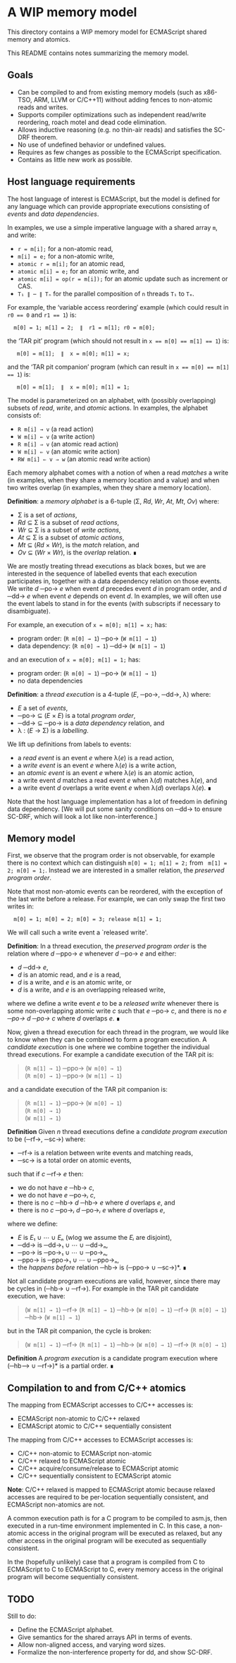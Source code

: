 # A WIP memory model

This directory contains a WIP memory model for ECMAScript shared memory and atomics.

This README contains notes summarizing the memory model.

## Goals

* Can be compiled to and from existing memory models (such as x86-TSO, ARM, LLVM or C/C++11) without adding fences to non-atomic reads and writes.
* Supports compiler optimizations such as independent read/write reordering, roach motel and dead code elimination.
* Allows inductive reasoning (e.g. no thin-air reads) and satisfies the SC-DRF theorem.
* No use of undefined behavior or undefined values.
* Requires as few changes as possible to the ECMAScript specification.
* Contains as little new work as possible.

## Host language requirements

The host language of interest is ECMAScript, but the model is defined for
any language which can provide appropriate executions consisting of
*events* and *data dependencies*.

In examples, we use a simple imperative language with a shared array `m`, and write:

* `r = m[i];` for a non-atomic read,
* `m[i] = e;` for a non-atomic write,
* `atomic r = m[i];` for an atomic read,
* `atomic m[i] = e;` for an atomic write, and
* `atomic m[i] = op(r = m[i]);` for an atomic update such as increment or CAS.
* `T₁ ∥ ⋯ ∥ Tₙ` for the parallel composition of `n` threads `T₁` to `Tₘ`.

For example, the ‘variable access reordering′ example (which could result in `r0 == 0` and `r1 == 1`) is:
```
  m[0] = 1; m[1] = 2;  ∥  r1 = m[1]; r0 = m[0];
```
the ‘TAR pit’ program (which should not result in `x == m[0] == m[1] == 1`) is:
```
   m[0] = m[1];  ∥  x = m[0]; m[1] = x;
```
and the ‘TAR pit companion’ program (which can result in `x == m[0] == m[1] == 1`) is:
```
   m[0] = m[1];  ∥  x = m[0]; m[1] = 1;
```

The model is parameterized on an alphabet, with (possibly overlapping) subsets of *read*,
*write*, and *atomic* actions. In examples, the alphabet consists of:

* `R m[i] → v` (a read action)
* `W m[i] ← v` (a write action)
* `R m[i] ⇒ v` (an atomic read action)
* `W m[i] ⇐ v` (an atomic write action)
* `RW m[i] ⇐ v ⇒ w` (an atomic read write action)

Each memory alphabet comes with a notion of when a read *matches* a write
(in examples, when they share a memory location and a value) and when
two writes overlap (in examples, when they share a memory location).

**Definition**: a *memory alphabet* is a 6-tuple (Σ, *Rd*, *Wr*, *At*, *Mt*, *Ov*) where:
* Σ is a set of *actions*,
* *Rd* ⊆ Σ is a subset of *read actions*,
* *Wr* ⊆ Σ is a subset of *write actions*,
* *At* ⊆ Σ is a subset of *atomic actions*,
* *Mt* ⊆ (*Rd* × *Wr*), is the *match* relation, and
* *Ov* ⊆ (*Wr* × *Wr*), is the *overlap* relation. ∎

We are mostly treating thread executions as black boxes, but we are
interested in the sequence of labelled events that each execution
participates in, together with a data dependency relation on those
events.  We write *d* ─po→ *e* when event *d* precedes event *d* in
program order, and *d* ─dd→ *e* when event *e* depends on event *d*.
In examples, we will often use the event labels to stand in for the events
(with subscripts if necessary to disambiguate).

For example, an execution of `x = m[0]; m[1] = x;` has:

* program order: (`R m[0] → 1`) ─po→ (`W m[1] → 1`) 
* data dependency: (`R m[0] → 1`) ─dd→ (`W m[1] → 1`) 

and an execution of `x = m[0]; m[1] = 1;` has:

* program order: (`R m[0] → 1`) ─po→ (`W m[1] → 1`) 
* no data dependencies

**Definition**: a *thread execution* is a 4-tuple (*E*, ─po→, ─dd→, λ) where:

* *E* a set of *events*,
* ─po→ ⊆ (*E* × *E*) is a total *program order*,
* ─dd→ ⊆ ─po→ is a *data dependency* relation, and
* λ : (*E* → Σ) is a *labelling*.

We lift up definitions from labels to events:

* a *read event* is an event *e* where λ(*e*) is a read action,
* a *write event* is an event *e* where λ(*e*) is a write action,
* an *atomic event* is an event *e* where λ(*e*) is an atomic action,
* a write event *d* matches a read event *e* when λ(*d*) matches λ(*e*), and
* a write event *d* overlaps a write event *e* when λ(*d*) overlaps λ(*e*). ∎

Note that the host language implementation has a lot of freedom in defining data dependency.
[We will put some sanity conditions on ─dd→ to ensure SC-DRF, which will look
a lot like non-interference.]

## Memory model

First, we observe that the program order is not observable, for example there is no
context which can distinguish `m[0] = 1; m[1] = 2;` from ` m[1] = 2; m[0] = 1;`.
Instead we are interested in a smaller relation, the *preserved program order*.

Note that most non-atomic events can be reordered, with the exception of the
last write before a release. For example, we can only swap the first two writes
in:
```
  m[0] = 1; m[0] = 2; m[0] = 3; release m[1] = 1;
```
We will call such a write event a `released write'.

**Definition**: In a thread execution, the *preserved program order* is the relation
where *d* ─ppo→ *e* whenever *d* ─po→ *e* and either:

* *d* ─dd→ *e*,
* *d* is an atomic read, and *e* is a read,
* *d* is a write, and *e* is an atomic write, or
* *d* is a write, and *e* is an overlapping released write,

where we define a write event *e* to be a *released write* whenever
there is some non-overlapping atomic write *c* such that *e* ─po→ *c*,
and there is no *e ─po→ d ─po→ c* where *d* overlaps *e*. ∎

Now, given a thread execution for each thread in the program,
we would like to know when they can be combined to form a program
execution. A *candidate execution* is one where we combine together
the individual thread executions. For example a candidate execution of the TAR pit is:

>  (`R m[1] → 1`) ─ppo→ (`W m[0] → 1`)  
>  (`R m[0] → 1`) ─ppo→ (`W m[1] → 1`)  

and a candidate execution of the TAR pit companion is:

>  (`R m[1] → 1`) ─ppo→ (`W m[0] → 1`)  
>  (`R m[0] → 1`)  
>  (`W m[1] → 1`)  

**Definition** Given *n* thread executions define a *candidate program execution* to be
(─rf→, ─sc→) where:

* ─rf→ is a relation between write events and matching reads,
* ─sc→ is a total order on atomic events,

such that if *c* ─rf→ *e* then:

* we do not have *e* ─hb→ *c*,
* we do not have *e* ─po→*ᵢ* *c*,
* there is no *c* ─hb→ *d* ─hb→ *e* where *d* overlaps *e*, and
* there is no *c* ─po→*ᵢ* *d* ─po→*ᵢ* *e* where *d* overlaps *e*, 

where we define:

* *E* is *E*₁ ∪ ⋯ ∪ *Eₙ* (wlog we assume the *Eᵢ* are disjoint),
* ─dd→ is ─dd→₁ ∪ ⋯ ∪ ─dd→ₙ,
* ─po→ is ─po→₁ ∪ ⋯ ∪ ─po→ₙ,
* ─ppo→ is ─ppo→₁ ∪ ⋯ ∪ ─ppo→ₙ,
* the *happens before* relation ─hb→ is (─ppo→ ∪ ─sc→)*. ∎

Not all candidate program executions are valid, however, since there may be cycles in (─hb→ ∪ ─rf→).
For example in the TAR pit candidate execution, we have:

>  (`W m[1] → 1`) ─rf→ (`R m[1] → 1`) ─hb→ (`W m[0] → 1`) ─rf→ (`R m[0] → 1`) ─hb→ (`W m[1] → 1`)

but in the TAR pit companion, the cycle is broken:

>  (`W m[1] → 1`) ─rf→ (`R m[1] → 1`) ─hb→ (`W m[0] → 1`) ─rf→ (`R m[0] → 1`)

**Definition** A *program execution* is a candidate program execution where
  (─hb⟶ ∪ ─rf→)* is a partial order. ∎

## Compilation to and from C/C++ atomics

The mapping from ECMAScript accesses to C/C++ accesses is:

* ECMAScript non-atomic to C/C++ relaxed
* ECMAScript atomic to C/C++ sequentially consistent

The mapping from C/C++ accesses to ECMAScript accesses is:

* C/C++ non-atomic to ECMAScript non-atomic
* C/C++ relaxed to ECMAScript atomic
* C/C++ acquire/consume/release to ECMAScript atomic
* C/C++ sequentially consistent to ECMAScript atomic

**Note**: C/C++ relaxed is mapped to ECMAScript atomic because relaxed
accesses are required to be per-location sequentially consistent, and
ECMAScript non-atomics are not.

A common execution path is for a C program to be compiled to asm.js,
then executed in a run-time environment implemented in C. In this
case, a non-atomic access in the original program will be executed as
relaxed, but any other access in the original program will be executed
as sequentially consistent.

In the (hopefully unlikely) case that a program is
compiled from C to ECMAScript to C to ECMAScript to C, every memory
access in the original program will become sequentially consistent.

## TODO

Still to do:

* Define the ECMAScript alphabet.
* Give semantics for the shared arrays API in terms of events.
* Allow non-aligned access, and varying word sizes.
* Formalize the non-interference property for dd, and show SC-DRF.
